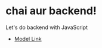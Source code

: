 # chai aur backend!
Let's do backend with JavaScript
- [Model Link](https://www.youtube.com/redirect?event=video_description&redir_token=QUFFLUhqbEZrMFZ4c2NRWTMxbV9nTmhKM1lNbXJsN29SZ3xBQ3Jtc0tsUDBLMTZkWkJ6d19JaFVkWmdBZTVRLTgxbDVud29mSUNoUkwxYlU0aXA2ZUNGTzZOVzEzZEc4eklZQVR0Vm1yR1doYndDN2pRUU9rRmp1bk1FTHJJLTktZ1M1UnNVSGdMbVBHblNfNUo1WlFMcTB6WQ&q=https%3A%2F%2Fapp.eraser.io%2Fworkspace%2FYtPqZ1VogxGy1jzIDkzj%3Forigin%3Dshare&v=9B4CvtzXRpc)
